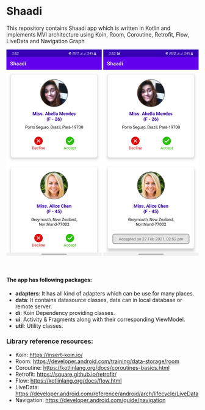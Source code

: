 # Shaadi
This repository contains Shaadi app which is written in Kotlin and implements MVI architecture using Koin, Room, Coroutine, Retrofit, Flow, LiveData and Navigation Graph

<p align="center">
  <img src="https://github.com/Kiran7007/Shaadi/blob/master/screenshots/Screen_1.jpg" width="250">
  <img src="https://github.com/Kiran7007/Shaadi/blob/master/screenshots/Screen_2.jpg" width="250">
</p>
<br>

#### The app has following packages:

* **adapters**: It has all kind of adapters which can be use for many places.
* **data**: It contains datasource classes, data can in local database or remote server.
* **di**: Koin Dependency providing classes.
* **ui**: Activity & Fragments along with their corresponding ViewModel.
* **util**: Utility classes.

### Library reference resources:
* Koin: https://insert-koin.io/
* Room: https://developer.android.com/training/data-storage/room
* Coroutine: https://kotlinlang.org/docs/coroutines-basics.html
* Retrofit: https://square.github.io/retrofit/
* Flow: https://kotlinlang.org/docs/flow.html
* LiveData: https://developer.android.com/reference/android/arch/lifecycle/LiveData
* Navigation: https://developer.android.com/guide/navigation
